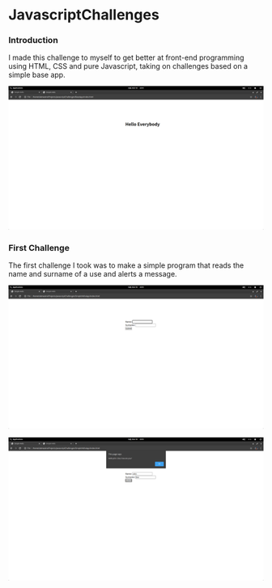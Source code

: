# JavascriptChallenges

### Introduction

I made this challenge to myself to get better at front-end programming using HTML, CSS and pure Javascript, taking on challenges based on a simple base app.

![Image of Base App](Screenshots/BaseApp.png)

### First Challenge
The first challenge I took was to make a simple program that reads the name and surname of a use and alerts a message.

![First Image of Simple Hello App](Screenshots/SimpleHelloApp1.png)

![Second Image of Simple Hello App](Screenshots/SimpleHelloApp2.png)
